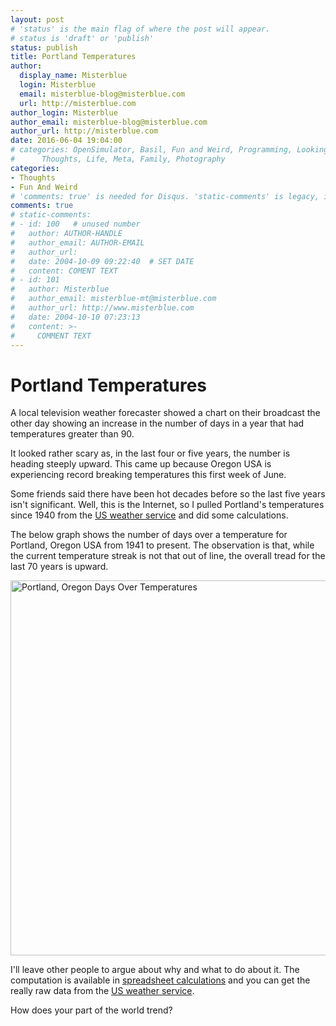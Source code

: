 ```yaml
---
layout: post
# 'status' is the main flag of where the post will appear.
# status is 'draft' or 'publish'
status: publish
title: Portland Temperatures
author:
  display_name: Misterblue
  login: Misterblue
  email: misterblue-blog@misterblue.com
  url: http://misterblue.com
author_login: Misterblue
author_email: misterblue-blog@misterblue.com
author_url: http://misterblue.com
date: 2016-06-04 19:04:00 
# categories: OpenSimulator, Basil, Fun and Weird, Programming, LookingGlass, Travel
#      Thoughts, Life, Meta, Family, Photography
categories:
- Thoughts
- Fun And Weird
# 'comments: true' is needed for Disqus. 'static-comments' is legacy, imbedded comments.
comments: true
# static-comments:
# - id: 100   # unused number
#   author: AUTHOR-HANDLE
#   author_email: AUTHOR-EMAIL
#   author_url:
#   date: 2004-10-09 09:22:40  # SET DATE
#   content: COMENT TEXT
# - id: 101
#   author: Misterblue
#   author_email: misterblue-mt@misterblue.com
#   author_url: http://www.misterblue.com
#   date: 2004-10-10 07:23:13
#   content: >-
#     COMMENT TEXT
---
```

# Portland Temperatures

A local television weather forecaster showed a chart on their broadcast
the other day showing an increase in the number of days in a year
that had temperatures greater than 90.

It looked rather scary as, in  the last four or five years, the number
is heading steeply upward. This came up because Oregon USA is experiencing
record breaking temperatures this first week of June.

Some friends said there have been hot decades before so the last five years
isn't significant.
Well, this is the Internet, so I pulled Portland's temperatures since 1940
from the [US weather service] and did some calculations.

The below graph shows the number of days over a temperature for Portland, Oregon USA
from 1941 to present. The observation is that, while the current temperature
streak is not that out of line, the overall tread for the last 70 years is
upward.

<img src="{{site.baseurl}}/images/PortlandTemperatureTrend-20160604.png"
            alt="Portland, Oregon Days Over Temperatures"
            width="600"/>

I'll leave other people to argue about why and what to do about it.
The computation is available in [spreadsheet calculations] and
you can get the really raw data from the [US weather service].

How does your part of the world trend?

[US weather service]: http://w2.weather.gov/climate/local_data.php?wfo=pqr
[Weather graph]: {{site.baseurl}}/images/PortlandTemperatureTrend-20160604.png
[spreadsheet calculations]: https://docs.google.com/spreadsheets/d/1sCwOAxoYgv6cw7SL8UdZm8hsIqwuvXt8LgzKqS0lZPo/edit?usp=sharing
